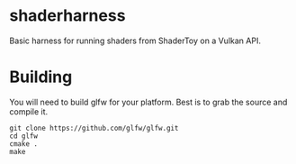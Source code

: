 # shaderharness

Basic harness for running shaders from ShaderToy on a Vulkan API.


# Building

You will need to build glfw for your platform. Best is to grab the source and compile it.

```
git clone https://github.com/glfw/glfw.git
cd glfw
cmake .
make

```